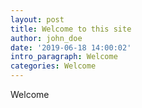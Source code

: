 ```yaml
---
layout: post
title: Welcome to this site
author: john_doe
date: '2019-06-18 14:00:02'
intro_paragraph: Welcome
categories: Welcome
---
```

Welcome
